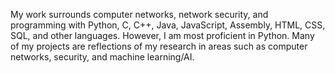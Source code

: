 My work surrounds computer networks, network security, and programming with Python, C, C++, Java, JavaScript, Assembly, HTML, CSS, SQL, and other languages. However, I am most proficient in Python. Many of my projects are reflections of my research in areas such as computer networks, security, and machine learning/AI.
